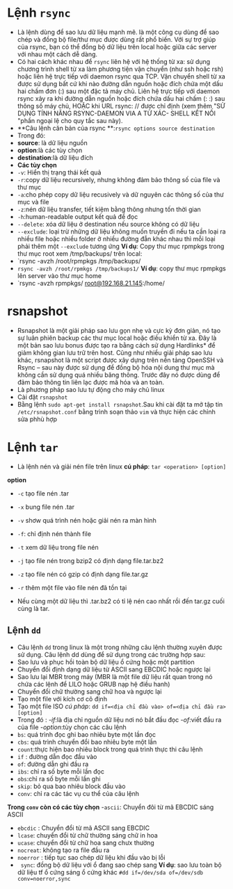 # Lệnh `rsync`
- Là lệnh dùng để sao lưu dữ liệu mạnh mẽ. là một công cụ dùng để sao chép và đồng bộ file/thư mục được dùng rất phổ biến. Với sự trợ giúp của rsync, bạn có thể đồng bộ dữ liệu trên local hoặc giữa các server với nhau một cách dễ dàng.
- Có hai cách khác nhau để `rsync` liên hệ với hệ thống từ xa: sử dụng chương trình shell từ xa làm phương tiện vận chuyển (như ssh hoặc rsh) hoặc liên hệ trực tiếp với daemon rsync qua TCP. Vận chuyển shell từ xa được sử dụng bất cứ khi nào đường dẫn nguồn hoặc đích chứa một dấu hai chấm đơn (:) sau một đặc tả máy chủ. Liên hệ trực tiếp với daemon rsync xảy ra khi đường dẫn nguồn hoặc đích chứa dấu hai chấm (: :) sau thông số máy chủ, HOẶC khi URL rsync: // được chỉ định (xem thêm "SỬ DỤNG TÍNH NĂNG RSYNC-DAEMON VIA A TỪ XÁC- SHELL KẾT NỐI "phần ngoại lệ cho quy tắc sau này).
- **Câu lệnh căn bản của rsync **:`rsync options source destination`
- Trong đó:
- **source**: là dữ liệu nguồn
- **option**:là các tùy chọn
- **destination**:là dữ liệu đích
- **Các tùy chọn**
- `-v`: Hiển thị trạng thái kết quả
- `-r`:copy dữ liệu recursively, nhưng không đảm bảo thông số của file và thư mục
- `-a`:cho phép copy dữ liệu recusively và dữ nguyên các thông số của thư mục và file 
- `-z`:nén dữ liệu transfer, tiết kiệm bằng thông nhưng tốn thời gian
- `-h`:human-readable output kết quả để đọc
- `--delete`: xóa dữ liệu ở destination nếu source không có dữ liệu
- `--exclude`: loại trừ những dữ liệu không muốn truyền đi nếu ta cần loại ra nhiều file hoặc nhiều folder ở nhiều đường đẫn khác nhau thì mỗi loại phải thêm một `--exclude` tương ứng
**Ví dụ**: Copy thư mục rpmpkgs trong thư mục root xem /tmp/backups/ trên local:
- `rsync -avzh /root/rpmpkgs /tmp/backups/
- `rsync -avzh /root/rpmkgs /tmp/backups1/`
**Ví dụ**: copy thư mục rpmpkgs lên server vào thư mục home
- `rsync -avzh rpmpkgs/ root@192.168.21.145:/home/
# rsnapshot
-  Rsnapshot là một giải pháp sao lưu gọn nhẹ và cực kỳ đơn giản, nó tạo sự luân phiên backup các thư mục local hoặc điều khiển từ xa. Đây là một bản sao lưu bonus được tạo ra bằng cách sử dụng Hardlinks* để giảm không gian lưu trữ trên host. Cũng như nhiều giải pháp sao lưu khác, rsnapshot là một script được xây dựng trên nền tảng OpenSSH và Rsync – sau này được sử dụng để đồng bộ hóa nội dung thư mục mà không cần sử dụng quá nhiều băng thông. Trước đây nó được dùng để đảm bảo thông tin liên lạc được mã hóa và an toàn.
- Là phương pháp sao lưu tự động cho máy chủ linux
- Cài đặt `rsnapshot`
- Bằng lệnh `sudo apt-get install rsnapshot`.Sau khi cài đặt ta mở tập tin `/etc/rsnapshot.conf` bằng trình soạn thảo `vim` và thực hiện các chỉnh sửa phhù hợp
# Lệnh  `tar`
- Là lệnh nén và giải nén file trên linux
**cú pháp**: `tar <operation> [option]`
  
**option**
- `-c` tạo file nén .tar
- `-x` bung file nén .tar
- `-v` shơw quá trình nén hoặc giải nén ra màn hình
- `-f`: chỉ định nén thành file
- `-t` xem dữ liệu trong file nén
- `-j` tạo file nén trong bzip2 có định dạng file.tar.bz2
- `-z` tạo file nén có gzip có định dạng file.tar.gz
- `-r` thêm một file vào file nén đã tồn tại

- Nếu cùng một dữ liệu thì .tar.bz2 có tỉ lệ nén cao nhất rồi đến tar.gz cuối cùng là tar.

## Lệnh `dd`
- Câu lệnh `dd` trong linux là một trong những câu lệnh thường xuyên được sử dụng. Câu lệnh dd dùng để sử dụng trong các trường hợp sau:
- Sao lưu và phục hồi toàn bộ dữ liệu ổ cứng hoặc một partition
- Chuyển đổi định dạng dữ liệu từ ASCII sang EBCDIC hoặc ngược lại
- Sao lưu lại MBR trong máy (MBR là một file dữ liệu rất quan trong nó chứa các lệnh để LILO hoặc GRUB nạp hệ điều hanh)
- Chuyển đổi chữ thường sang chữ hoa và ngược lại
- Tạo một file với kích cơ cô định
- Tạo một file ISO
*cú pháp*: `dd if=<địa chỉ đầu vào> of=<địa chỉ đầu ra> [option]`
- Trong đó :
-*if*:là địa chỉ nguồn dữ liệu nơi nó bắt đầu đọc
-*of*:viết đầu ra của file
-*option*:tùy chọn các câu lệnh
- `bs`: quá trình đọc ghi bao nhiêu byte một lần đọc
- `cbs`: quá trình chuyển đổi bao nhiêu byte một lần
- `count`:thực  hiện bao nhiêu block trong quá trình thực thi câu lệnh
- `if` : đường dẫn đọc đầu vào
- `of`: đường dẫn ghi đầu ra
- `ibs`: chỉ ra số byte mỗi lần đọc
- `obs`:chỉ ra số byte mỗi lần ghi
- `skip`: bỏ qua bao nhiêu block đầu vào
- `conv`: chỉ ra các tác vụ cu thể của câu lệnh 

 **Trong `conv` còn có các tùy chọn**
 -`ascii`: Chuyển đôi từ mã EBCDIC sáng ASCII
 - `ebcdic` : Chuyển đổi từ mã ASCII sang EBCDIC
 - `lcase`: chuyển đổi từ chữ thường sáng chữ in hoa
 - `ucase`: chuyển đổi từ chữ hoa sang chưx thường
 - `nocreat`: không tạo ra file đầu ra
 - `noerror` : tiếp tục sao chép dữ liệu khi đầu vào bị lỗi
 - ` sync`: đồng bộ dữ liệu với ổ đang sao chép sang
**Ví dụ**: sao lưu toàn bộ dữ liệu tf ổ cứng sáng ổ cứng khác `#dd if=/dev/sda of=/dev/sdb conv=noerror,sync`
